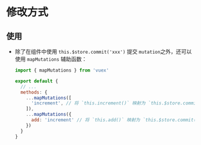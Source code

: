 # 修改方式

## 使用

+ 除了在组件中使用 `this.$store.commit('xxx')` 提交 `mutation`之外，还可以使用 `mapMutations` 辅助函数：

    ```js
    import { mapMutations } from 'vuex'

    export default {
      // ...
      methods: {
        ...mapMutations([
          'increment', // 将 `this.increment()` 映射为 `this.$store.commit('increment')`
        ]),
        ...mapMutations({
          add: 'increment' // 将 `this.add()` 映射为 `this.$store.commit('increment')`
        })
      }
    }
    ```
